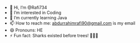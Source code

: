 - 👋 Hi, I’m @Rafi734
- 👀 I’m interested in Coding
- 🌱 I’m currently learning Java
- 📫 How to reach me: abdurrahimrafi90@gmail.com is my email
- 😄 Pronouns: HE
- ⚡ Fun fact: Sharks existed before trees! 🌊🦈🌳

<!---
Rafi734/Rafi734 is a ✨ special ✨ repository because its `README.md` (this file) appears on your GitHub profile.
You can click the Preview link to take a look at your changes.
--->

